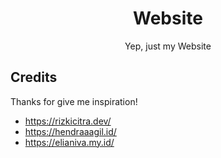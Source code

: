 <div align="center">
  <h1>Website</h1>
  <p>Yep, just my Website</p>
</div>

## Credits

Thanks for give me inspiration!

- https://rizkicitra.dev/
- https://hendraaagil.id/
- https://elianiva.my.id/
